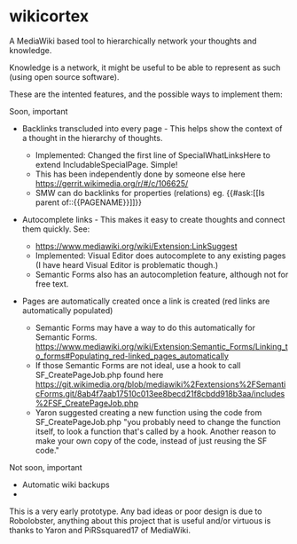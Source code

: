 wikicortex
==========

A MediaWiki based tool to hierarchically network your thoughts and knowledge. 

Knowledge is a network, it might be useful to be able to represent as such (using open source software).


These are the intented features, and the possible ways to implement them:

Soon, important
  - Backlinks transcluded into every page - This helps show the context of a thought in the hierarchy of thoughts.
      * Implemented: Changed the first line of SpecialWhatLinksHere to extend IncludableSpecialPage. Simple!
      * This has been independently done by someone else here https://gerrit.wikimedia.org/r/#/c/106625/
      * SMW can do backlinks for properties (relations) eg. {{#ask:[[Is parent of::{{PAGENAME}}]]}}
  - Autocomplete links - This makes it easy to create thoughts and connect them quickly.
    See:
      * https://www.mediawiki.org/wiki/Extension:LinkSuggest
      * Implemented: Visual Editor does autocomplete to any existing pages (I have heard Visual Editor is problematic though.)
      * Semantic Forms also has an autocompletion feature, although not for free text.
      
  - Pages are automatically created once a link is created (red links are automatically populated)
      * Semantic Forms may have a way to do this automatically for Semantic Forms. https://www.mediawiki.org/wiki/Extension:Semantic_Forms/Linking_to_forms#Populating_red-linked_pages_automatically
      * If those Semantic Forms are not ideal, use a hook to call SF_CreatePageJob.php found here https://git.wikimedia.org/blob/mediawiki%2Fextensions%2FSemanticForms.git/8ab4f7aab17510c013ee8becd21f8cbdd918b3aa/includes%2FSF_CreatePageJob.php
      * Yaron suggested creating a new function using the code from SF_CreatePageJob.php "you probably need to change the function itself, to look a function that's called by a hook. Another reason to make your own copy of the code, instead of just reusing the SF code."

Not soon, important
  - Automatic wiki backups
  - 

This is a very early prototype. Any bad ideas or poor design is due to Robolobster, anything about this project that is useful and/or virtuous is thanks to Yaron and PiRSsquared17 of MediaWiki.
